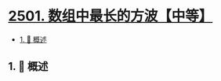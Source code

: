 # [2501. 数组中最长的方波【中等】](https://github.com/tnotesjs/TNotes.leetcode/tree/main/notes/2501.%20%E6%95%B0%E7%BB%84%E4%B8%AD%E6%9C%80%E9%95%BF%E7%9A%84%E6%96%B9%E6%B3%A2%E3%80%90%E4%B8%AD%E7%AD%89%E3%80%91)

<!-- region:toc -->

- [1. 📝 概述](#1--概述)

<!-- endregion:toc -->

## 1. 📝 概述

